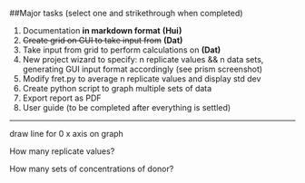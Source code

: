 ##Major tasks (select one and strikethrough when completed)

1. Documentation **in markdown format**  **(Hui)**
2. ~~Create grid on GUI to take input from~~ **(Dat)**
3. Take input from grid to perform calculations on **(Dat)**
4. New project wizard to specify: n replicate values && n data sets, generating GUI input format accordingly (see prism screenshot)
5. Modify fret.py to average n replicate values and display std dev
6. Create python script to graph multiple sets of data
7. Export report as PDF
8. User guide (to be completed after everything is settled)






-----------------------------
draw line for 0 x axis on graph

How many replicate values?

How many sets of concentrations of donor?
